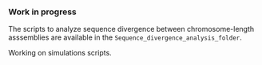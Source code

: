 ### Work in progress
The scripts to analyze sequence divergence between chromosome-length asssemblies are available in the `Sequence_divergence_analysis_folder`. 

Working on simulations scripts.
